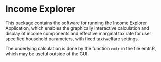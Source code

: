 # Income Explorer
This package contains the software for running the Income Explorer Application,
which enables the graphically interactive calculation and display of income components and 
effective marginal tax rate for user specified household parameters, with fixed
tax/welfare settings.

The underlying calculation is done by the function `emtr` in the file emtr.R,
which may be useful outside of the GUI.
